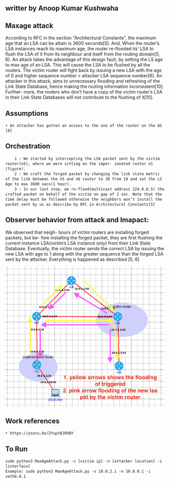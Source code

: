 ## writter by Anoop Kumar Kushwaha


## Maxage attack
According to RFC in the section "Architectural Constants", the maximum age that an LSA can be attain is 3600 seconds[5]. And, When the router’s LSA instances reach its maximum age, the router re-flooded its’ LSA to flush the LSA of it from its neighbour and itself from the routing domain[5, 6]. An attack takes the advantage of this design fault, by setting the LS age to max age of an LSA. This will cause the LSA to be flushed by all the routers. The victim router will fight back by issuing a new LSA with the age of 0 and higher sequence number > attacker LSA sequence number[6]. An attacker in this attack, aims to unnecessary flooding and refreshing of the Link State Database, hence making the routing information inconsistent[10]. Further- more, the routers who don’t have a copy of the victim router’s LSA in their Link State Databases will not contribute to the flushing of it[10].

## Assumptions
    • An attacker has gotten an access to the one of the router on the AS [8]


## Orchestration
```
    1 : We started by intercepting the LSA packet sent by the victim router(n5), where we were sitting on the imper- sonated router n1 (figure).
    2 : We craft the forged packet by changing the link state metric of the link between the n5 and n6 router to 30 from 10 and set the LS Age to max 3600 secs(1 hour).
    3 : In our last step, we re-flood(multicast address 224.0.0.5) the crafted packet on behalf of the victim on gap of 1 sec. Note that the time delay must be followed otherwise the neighbors won’t install the packet sent by us as describe by RFC in Architectural Constants[5]
```

## Observer behavior from attack and Imapact:
We observed that neigh- bours of victim routers are installing forged packets, but be- fore installing the forged packet, they are first flushing the current instance LSA(victim’s LSA instance only) from their Link State Database. Eventually, the victim router sends the correct LSA by issuing the new LSA with age to 1 along with the greater sequence than the forged LSA sent by the attacker. Everything is happened as described [5, 6]


![topology](maxage.png)


## Work references   
    • https://youtu.be/ZYuptBJRhBY



##  To Run
    sudo python3 MaxAgeAttack.py -v [victim ip] -n [attacker location] -i [interface]
    Example: sudo python3 MaxAgeAttack.py -v 10.0.2.1 -n 10.0.0.1 -i veth6.0.1
